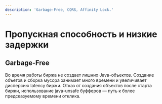 ```yaml
---
description: 'Garbage-Free, CQRS, Affinity Lock.'
---
```


# Пропускная способность и низкие задержки

## Garbage-Free

Во время работы биржа не создает лишних Java-объектов. Создание объетов и сборка мусора занимает много времени и увеличивает дисперсию latency биржи. Отказ от создания объектов после старта биржи, использование java-unsafe буфферов — путь к более предсказуемому времени отклика.

